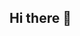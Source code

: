 ## Hi there 👋

<!--
**aninha17102/aninha17102** is a ✨ _special_ ✨ repository because its `README.md` (this file) appears on your GitHub profile.
Meu nome e Ana clara Franco 
Sou estudante







